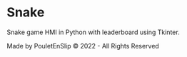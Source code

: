 # Snake
Snake game HMI in Python with leaderboard using Tkinter.

Made by PouletEnSlip © 2022 - All Rights Reserved
